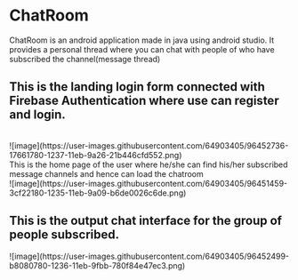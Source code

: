# ChatRoom
ChatRoom is an android application made in java using android studio. It provides a personal thread where you can chat with people of who have subscribed the channel(message thread)<br/>
<h2>This is the landing login form connected with Firebase Authentication where use can register and login.</h2><br/>
![image](https://user-images.githubusercontent.com/64903405/96452736-17661780-1237-11eb-9a26-21b446cfd552.png)<br/>
This is the home page of the user where he/she can find his/her subscribed message channels and hence can load the chatroom<br/>
![image](https://user-images.githubusercontent.com/64903405/96451459-3cf22180-1235-11eb-9a09-b6de0026c6de.png)<br/>
<h2>This is the output chat interface for the group of people subscribed.</h2>
![image](https://user-images.githubusercontent.com/64903405/96452499-b8080780-1236-11eb-9fbb-780f84e47ec3.png)

